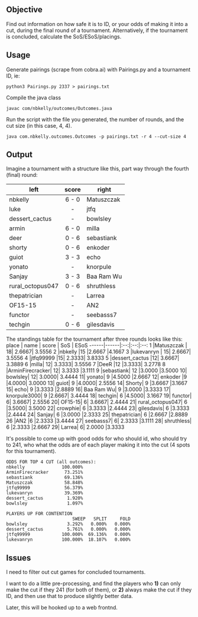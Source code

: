 ## Objective
Find out information on how safe it is to ID, or your odds of making it into a cut, during the final round of a tournament. Alternatively, if the tournament is concluded, calculate the SoS/ESoS/placings.

## Usage

Generate pairings (scrape from cobra.ai) with Pairings.py and a tournament ID, ie:
```
python3 Pairings.py 2337 > pairings.txt
```

Compile the java class
```
javac com/nbkelly/outcomes/Outcomes.java
```

Run the script with the file you generated, the number of rounds, and the cut size (in this case, 4, 4).
```
java com.nbkelly.outcomes.Outcomes -p pairings.txt -r 4 --cut-size 4
```

## Output

Imagine a tournament with a structure like this, part way through the fourth (final) round:

left | score | right
-----| :---: |-
nbkelly         | 6 - 0 | Matuszczak 
luke            |   -   | jtfq
dessert_cactus  |   -   | bowlsley
armin           | 6 - 0 | milla
deer            | 0 - 6 | sebastiank
shorty          | 0 - 6 | enkoder
guiot           | 3 - 3 | echo
yonato          |   -   | knorpule
Sanjay          | 3 - 3 | Baa Ram Wu
rural_octopus047| 0 - 6 | shruthless
thepatrician    |   -   | Larrea
OF15-15         |   -   | AN2
functor         |   -   | seebasss7
techgin         | 0 - 6 | gilesdavis

The standings table for the tournament after three rounds looks like this:
place | name | score | SoS | ESoS
------|------|:--:|:--:|:--:
1	|Matuszczak |	18|	2.6667|	3.5556
2	|nbkelly	  |15	|2.6667	|4.1667
3	|lukevanryn |	15|	2.6667|	3.5556
4	|jtfq99999	|15|	2.3333|	3.8333
5	|dessert_cactus	|12|	3.6667|	3.3889
6	|milla|	12|	3.3333|	3.5556
7	|DeeR |12	|3.3333|	3.2778
8	|ArminFirecracker|	12|	3.3333	|3.1111
9	|sebastiank|	12	|3.0000	|3.5000
10|	bowlsley|	12|	3.0000|	3.4444
11|	yonato|	9	|4.5000	|2.6667
12|	enkoder	|9	|4.0000|	3.0000
13|	guiot|	9	|4.0000|	2.5556
14|	Shorty|	9	|3.6667	|3.1667
15|	echo|	9	|3.3333	|2.8889
16|	Baa Ram Wu|	9	|3.0000	|3.3333
17|	knorpule3000|	9	|2.6667|	3.4444
18|	techgin|	6	|4.5000|	3.1667
19|	functor|	6|	3.6667|	2.5556
20|	OF15-15|	6|	3.6667|	2.4444
21|	rural_octopus047|	6	|3.5000|	3.5000
22|	crowphie|	6	|3.3333	|2.4444
23|	gilesdavis|	6	|3.3333	|2.4444
24|	Sanjay|	6	|3.0000	|2.3333
25|	thepatrician|	6	|2.6667	|2.8889
26	|AN2	|6	|2.3333	|3.4444
27|	seebasss7|	6|	2.3333	|3.1111
28|	shruthless|	6	|2.3333	|2.6667
29|	Larrea|	6|	2.0000	|3.3333

It's possible to come up with good odds for who should id, who should try to 241, who what the odds are of each player making it into the cut (4 spots for this tournament).

```
ODDS FOR TOP 4 CUT (all outcomes):
nbkelly              100.000%
ArminFirecracker      73.251%
sebastiank            69.136%
Matuszczak            58.848%
jtfq99999             56.379%
lukevanryn            39.369%
dessert_cactus         1.920%
bowlsley               1.097%

PLAYERS UP FOR CONTENTION
                         SWEEP   SPLIT     FOLD
bowlsley               3.292%   0.000%   0.000%
dessert_cactus         5.761%   0.000%   0.000%
jtfq99999            100.000%  69.136%   0.000%
lukevanryn           100.000%  18.107%   0.000%
```

## Issues
I need to filter out cut games for concluded tournaments.

I want to do a little pre-processing, and find the players who **1)** can only make the cut if they 241 (for both of them), or **2)** always make the cut if they ID, and then use that to produce slightly better data.

Later, this will be hooked up to a web frontnd.
